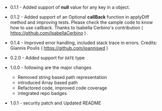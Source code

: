 - 0.1.1 - Added support of **null** value for any key in a object.

- 0.1.2 - Added support of an Optional  **callBack** function in applyDiff method and improving tests. Please check the sample code to know how to use callback. Thanks to Isabella Cerbino's contribution ( https://github.com/IsabellaCerbino ) .

- 0.1.4 - Improved error handling, included stack trace in errors. Credits: Giannis Poulis
( https://github.com/ioanniswd )

- 0.2.0 - Added support for `DATE` type
- 1.0.0 - following are the major changes
  - Removed string based path representation
  - introduced Array based path
  - Refactored code, improved code coverage
  - integrated repo badges
- 1.0.1 - security patch and Updated README
